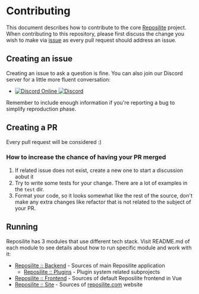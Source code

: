 # Contributing

This document describes how to contribute to the core [Reposilite](https://reposilite.org) project.
When contributing to this repository, 
please first discuss the change you wish to make via [issue](https://github.com/dzikoysk/reposilite/issues) as every pull request should address an issue.

## Creating an issue

Creating an issue to ask a question is fine. You can also join our Discord server for a little more fluent conversation:

<ul>
 <li>
  <a href="https://discord.gg/qGRqmGjUFX">
   <img alt="Discord Online" src="https://img.shields.io/discord/204728244434501632.svg" />
  </a>
  <a href="https://discord.gg/qGRqmGjUFX">
   <img alt="Discord" src="https://img.shields.io/badge/discord-reposilite-738bd7.svg?style=square" />
  </a>
 </li>
</ul>

Remember to include enough information if you're reporting a bug to simplify reproduction phase.

## Creating a PR
Every pull request will be considered :)

### How to increase the chance of having your PR merged

1. If related issue does not exist, create a new one to start a discussion aobut it
2. Try to write some tests for your change. There are a lot of examples in the `test` dir.
3. Format your code, so it looks somewhat like the rest of the source, don't make any extra changes like refactor that is not related to the subject of your PR.

## Running

Reposilite has 3 modules that use different tech stack. 
Visit README.md of each module to see details about how to run specific module and work with it:

* [Reposilite :: Backend](https://github.com/dzikoysk/reposilite/tree/main/reposilite-backend) - Sources of main Reposilite application
  *  [Reposilite :: Plugins](https://github.com/dzikoysk/reposilite/tree/main/reposilite-plugins) - Plugin system related subprojects
* [Reposilite :: Frontend](https://github.com/dzikoysk/reposilite/tree/main/reposilite-frontend) - Sources of default Reposilite frontend in Vue
* [Reposilite :: Site](https://github.com/dzikoysk/reposilite/tree/main/reposilite-site) - Sources of [reposilite.com](https://reposilite.com/) website
